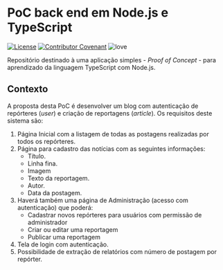 # PoC back end em Node.js e TypeScript

[![License](https://img.shields.io/badge/License-LGPL3.0-lightgray)](/LICENSE)
[![Contributor Covenant](https://img.shields.io/badge/Contributor%20Covenant-2.0-lightblue)](/code_of_conduct.md)
![love](https://img.shields.io/badge/Code%20with-%F0%9F%96%A4-lightgreen)

Repositório destinado à uma aplicação simples - *Proof of Concept* - para aprendizado da linguagem
TypeScript com Node.js.

## Contexto

A proposta desta PoC é desenvolver um blog com autenticação de repórteres (*user*) e criação de
reportagens (*article*).
Os requisitos deste sistema são:
1. Página Inicial com a listagem de todas as postagens realizadas por  todos os repórteres.
2. Página para cadastro das notícias com as seguintes informações:
    - Título.
    - Linha fina.
    - Imagem
    - Texto da reportagem.
    - Autor.
    - Data da postagem.
3. Haverá também uma página de Administração (acesso com autenticação) que poderá:
    - Cadastrar novos repórteres para usuários com permissão de administrador
    - Criar ou editar uma reportagem
    - Publicar uma reportagem
4. Tela de login com autenticação.
5. Possibilidade de extração de relatórios com número de postagem  por repórter.

